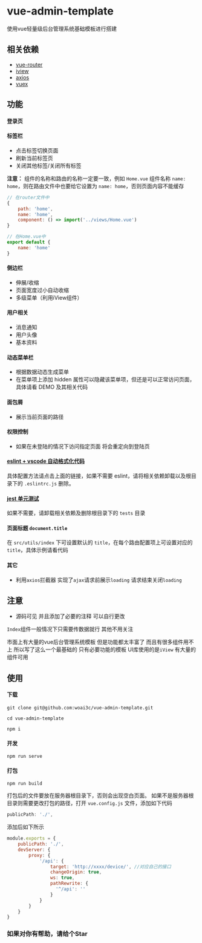 # vue-admin-template
使用vue轻量级后台管理系统基础模板进行搭建<br>

## 相关依赖
* [vue-router](https://router.vuejs.org/zh/)
* [iview](https://www.iviewui.com/docs/guide/install)
* [axios](https://www.kancloud.cn/yunye/axios/234845)
* [vuex](https://vuex.vuejs.org/zh/)

## 功能

#### 登录页

#### 标签栏
* 点击标签切换页面
* 刷新当前标签页
* 关闭其他标签/关闭所有标签

**注意：** 组件的名称和路由的名称一定要一致，例如 `Home.vue` 组件名称 `name: home`，则在路由文件中也要给它设置为 `name: home`，否则页面内容不能缓存

```js
// 在router文件中
{
    path: 'home',
    name: 'home',
    component: () => import('../views/Home.vue')
}

// 在Home.vue中
export default {
    name: 'home'
}
```

#### 侧边栏
* 伸展/收缩
* 页面宽度过小自动收缩
* 多级菜单（利用iView组件）

#### 用户相关
* 消息通知
* 用户头像
* 基本资料

#### 动态菜单栏
* 根据数据动态生成菜单
* 在菜单项上添加 hidden 属性可以隐藏该菜单项，但还是可以正常访问页面，具体请看 DEMO 及其相关代码

#### 面包屑
* 展示当前页面的路径

#### 权限控制
* 如果在未登陆的情况下访问指定页面 将会重定向到登陆页

#### [eslint + vscode 自动格式化代码](https://github.com/woai3c/Front-end-articles/blob/master/eslint-vscode-format.md)
具体配置方法请点击上面的链接，如果不需要 eslint，请将相关依赖卸载以及根目录下的 `.eslintrc.js` 删除。

#### [jest 单元测试](https://vue-test-utils.vuejs.org/zh/guides/testing-single-file-components-with-jest.html)
如果不需要，请卸载相关依赖及删除根目录下的 `tests` 目录

#### 页面标题 `document.title`
在 `src/utils/index` 下可设置默认的 `title`，在每个路由配置项上可设置对应的 `title`，具体示例请看代码

#### 其它
* 利用`axios`拦截器 实现了`ajax`请求前展示`loading` 请求结束关闭`loading`

## 注意
* 源码可见 并且添加了必要的注释 可以自行更改


`Index`组件一般情况下只需要传数据就行 其他不用关注

市面上有大量的vue后台管理系统模板 但是功能都太丰富了 而且有很多组件用不上 所以写了这么一个最基础的 只有必要功能的模板
UI库使用的是`iView` 有大量的组件可用 

## 使用
#### 下载
```
git clone git@github.com:woai3c/vue-admin-template.git

cd vue-admin-template

npm i
```

#### 开发
```
npm run serve
```

#### 打包
````
npm run build
````
打包后的文件要放在服务器根目录下，否则会出现空白页面。
如果不是服务器根目录则需要更改打包的路径，打开 `vue.config.js` 文件，添加如下代码
```js
publicPath: './',
```
添加后如下所示
```js
module.exports = {
    publicPath: './',
    devServer: {
        proxy: {
            '/api': {
                target: 'http://xxxx/device/', //对应自己的接口
                changeOrigin: true,
                ws: true,
                pathRewrite: {
                  '^/api': ''
                }
            }
        }
    }
}
```
### 如果对你有帮助，请给个Star
